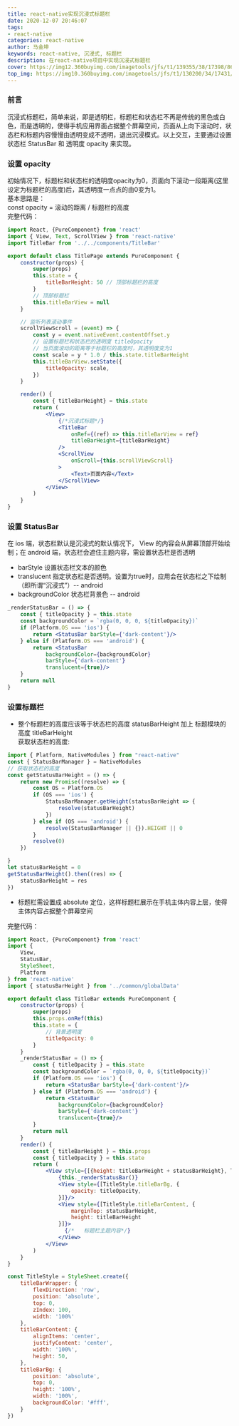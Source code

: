 ```yaml
---
title: react-native实现沉浸式标题栏
date: 2020-12-07 20:46:07
tags:
- react-native
categories: react-native
author: 马金坤
keywords: react-native, 沉浸式, 标题栏
description: 在react-native项目中实现沉浸式标题栏
cover: https://img12.360buyimg.com/imagetools/jfs/t1/139355/38/17398/8687/5fce3691E780c4ba3/de55e2d253898034.jpg
top_img: https://img10.360buyimg.com/imagetools/jfs/t1/130200/34/17431/262954/5fc092d7E0b54491c/bb832c9742a8f536.png
---
```

### 前言
沉浸式标题栏，简单来说，即是透明栏，标题栏和状态栏不再是传统的黑色或白色，而是透明的，使得手机应用界面占据整个屏幕空间，页面从上向下滚动时，状态栏和标题内容慢慢由透明变成不透明，退出沉浸模式。以上交互，主要通过设置状态栏 StatusBar 和 透明度 opacity 来实现。

### 设置 opacity
初始情况下，标题栏和状态栏的透明度opacity为0，页面向下滚动一段距离(这里设定为标题栏的高度)后，其透明度一点点的由0变为1。  
基本思路是：    
const opacity = 滚动的距离 / 标题栏的高度  
完整代码：
```jsx
import React, {PureComponent} from 'react'
import { View, Text, ScrollView } from 'react-native'
import TitleBar from '../../components/TitleBar'

export default class TitlePage extends PureComponent {
	constructor(props) {
		super(props)
		this.state = {
			titleBarHeight: 50 // 顶部标题栏的高度
		}
		// 顶部标题栏
		this.titleBarView = null
	}

	// 监听列表滚动事件
	scrollViewScroll = (event) => {
		const y = event.nativeEvent.contentOffset.y
		// 设置标题栏和状态栏的透明度 titleOpacity
		// 当页面滚动的距离等于标题栏的高度时，其透明度变为1
		const scale = y * 1.0 / this.state.titleBarHeight
		this.titleBarView.setState({
			titleOpacity: scale,
		})
	}

	render() {
		const { titleBarHeight} = this.state
		return (
			<View>
				{/*沉浸式标题*/}
				<TitleBar
					onRef={(ref) => this.titleBarView = ref}
					titleBarHeight={titleBarHeight}
				/>
				<ScrollView
					onScroll={this.scrollViewScroll}
				>
					<Text>页面内容</Text>
				</ScrollView>
			</View>
		)
	}
}
```
### 设置 StatusBar
在 ios 端，状态栏默认是沉浸式的默认情况下， View 的内容会从屏幕顶部开始绘制；在 android 端，状态栏会遮住主题内容，需设置状态栏是否透明
* barStyle 设置状态栏文本的颜色
* translucent 指定状态栏是否透明。设置为true时，应用会在状态栏之下绘制（即所谓“沉浸式”）-- android
* backgroundColor 状态栏背景色 -- android

```jsx
_renderStatusBar = () => {
    const { titleOpacity } = this.state
    const backgroundColor = `rgba(0, 0, 0, ${titleOpacity})`
    if (Platform.OS === 'ios') {
        return <StatusBar barStyle={'dark-content'}/>
    } else if (Platform.OS === 'android') {
        return <StatusBar
            backgroundColor={backgroundColor}
            barStyle={'dark-content'}
            translucent={true}/>
    }
    return null
}
```

### 设置标题栏
* 整个标题栏的高度应该等于状态栏的高度 statusBarHeight 加上 标题模块的高度 titleBarHeight  
获取状态栏的高度:  
```jsx
import { Platform, NativeModules } from "react-native"
const { StatusBarManager } = NativeModules
// 获取状态栏的高度
const getStatusBarHeight = () => {
	return new Promise((resolve) => {
		const OS = Platform.OS
		if (OS === 'ios') {
			StatusBarManager.getHeight(statusBarHeight => {
				resolve(statusBarHeight)
			})
		} else if (OS === 'android') {
			resolve(StatusBarManager || {}).HEIGHT || 0
		}
		resolve(0)
	})

}
let statusBarHeight = 0
getStatusBarHeight().then((res) => {
    statusBarHeight = res
})
```
* 标题栏需设置成 absolute 定位，这样标题栏展示在手机主体内容上层，使得主体内容占据整个屏幕空间

完整代码：
```jsx
import React, {PureComponent} from 'react'
import {
	View,
	StatusBar,
	StyleSheet,
	Platform
} from 'react-native'
import { statusBarHeight } from '../common/globalData'

export default class TitleBar extends PureComponent {
	constructor(props) {
		super(props)
		this.props.onRef(this)
		this.state = {
			// 背景透明度
			titleOpacity: 0
		}
	}
	_renderStatusBar = () => {
		const { titleOpacity } = this.state
		const backgroundColor = `rgba(0, 0, 0, ${titleOpacity})`
		if (Platform.OS === 'ios') {
			return <StatusBar barStyle={'dark-content'}/>
		} else if (Platform.OS === 'android') {
			return <StatusBar
				backgroundColor={backgroundColor}
				barStyle={'dark-content'}
				translucent={true}/>
		}
		return null
	}
	render() {
		const { titleBarHeight } = this.props
		const { titleOpacity } = this.state
		return (
			<View style={[{height: titleBarHeight + statusBarHeight}, TitleStyle.titleBarWrapper]}>
				{this._renderStatusBar()}
				<View style={[TitleStyle.titleBarBg, {
					opacity: titleOpacity,
				}]}/>
				<View style={[TitleStyle.titleBarContent, {
					marginTop: statusBarHeight,
					height: titleBarHeight
				}]}>
				  {/*	标题栏主题内容*/}
				</View>
			</View>
		)
	}
}

const TitleStyle = StyleSheet.create({
	titleBarWrapper: {
		flexDirection: 'row',
		position: 'absolute',
		top: 0,
		zIndex: 100,
		width: '100%'
	},
	titleBarContent: {
		alignItems: 'center',
		justifyContent: 'center',
		width: '100%',
		height: 50,
	},
	titleBarBg: {
		position: 'absolute',
		top: 0,
		height: '100%',
		width: '100%',
		backgroundColor: '#fff',
	}
})
```
